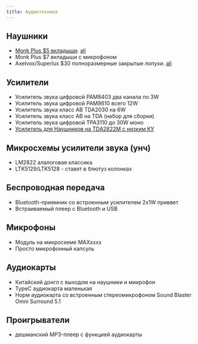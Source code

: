 ```yaml
---
title: Аудиотехника
---
```


## Наушники
- [Monk Plus $5 вкладыши](headphones). [ali](https://www.aliexpress.com/item/32417311324.html)
- Monk Plus $7 вкладыши с микрофоном
- Axelvox/Superlux $30 полноразмерные закрытые лопухи. [ali](https://www.aliexpress.com/item/32978656974.html)

## Усилители
- Усилитель звука цифровой PAM8403 два канала по 3W
- Усилитель звука цифровой PAM8610 всего 12W 
- Усилитель звука класс AB TDA2030 на 6W
- Усилитель звука класс AB на TDA (набор для сборки)
- Усилитель звука цифровой TPA3110 до 30W моно
- [Усилитель для Наушников на TDA2822M с низким КУ](https://radiokot.ru/circuit/audio/amplifier/69/)


## Микросхемы усилители звука (унч)
- LM2822 алалоговая классика
- LTK5129/LTK5128 - ставят в блютуз колонках 

## Беспроводная передача
- Bluetooth-приемник со встроенным усилителем 2x1W приввет 
- Встраиваемый плеер с Bluetooth и USB

## Микрофоны
- Модуль на микросхеме MAXxxxx
- Просто микрофонный капсуль

## Аудиокарты
- Китайский донгл с выходом на наушники и микрофон
- TypeC аудиокарта маленькая
- Норм аудиокарта со встроенным стереомикрофоном Sound Blaster Omni Surround 5.1

## Проигрыватели
- дешманский MP3-плеер с функцией аудиокарты
